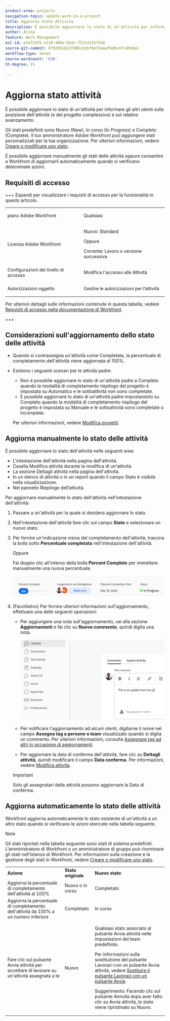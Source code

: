 ```yaml
---
product-area: projects
navigation-topic: update-work-in-a-project
title: Aggiorna Stato Attività
description: È possibile aggiornare lo stato di un'attività per informare gli altri utenti sulla posizione dell'attività (e del progetto complessivo) e sul relativo avanzamento.
author: Alina
feature: Work Management
exl-id: e1efc676-e110-486e-91dc-f521421575e8
source-git-commit: 0792651822fd85cb3bfbb754aaf949c4fc4038a1
workflow-type: tm+mt
source-wordcount: '638'
ht-degree: 1%

---
```


# Aggiorna stato attività

<!--Audited: 10/2024-->

È possibile aggiornare lo stato di un&#39;attività per informare gli altri utenti sulla posizione dell&#39;attività (e del progetto complessivo) e sul relativo avanzamento.

Gli stati predefiniti sono Nuovo (New), In corso (In Progress) e Completo (Complete). Il tuo amministratore Adobe Workfront può aggiungere stati personalizzati per la tua organizzazione. Per ulteriori informazioni, vedere [Creare o modificare uno stato](../../../administration-and-setup/customize-workfront/creating-custom-status-and-priority-labels/create-or-edit-a-status.md).

È possibile aggiornare manualmente gli stati delle attività oppure consentire a Workfront di aggiornarli automaticamente quando si verificano determinate azioni.

## Requisiti di accesso

+++ Espandi per visualizzare i requisiti di accesso per la funzionalità in questo articolo.

<table style="table-layout:auto"> 
 <col> 
 <col> 
 <tbody> 
  <tr> 
   <td role="rowheader">piano Adobe Workfront</td> 
   <td> <p>Qualsiasi</p> </td> 
  </tr> 
  <tr> 
   <td role="rowheader">Licenza Adobe Workfront</td> 
   <td> <p>Nuovo: Standard</p> 
   Oppure
   <p>Corrente: Lavoro o versione successiva</p>
   </td> 
  </tr> 
  <tr> 
   <td role="rowheader">Configurazioni del livello di accesso</td> 
   <td> <p>Modifica l'accesso alle Attività</p>  </td> 
  </tr> 
  <tr> 
   <td role="rowheader">Autorizzazioni oggetto</td> 
   <td> <p>Gestire le autorizzazioni per l’attività</p> </td> 
  </tr> 
 </tbody> 
</table>

Per ulteriori dettagli sulle informazioni contenute in questa tabella, vedere [Requisiti di accesso nella documentazione di Workfront](/help/quicksilver/administration-and-setup/add-users/access-levels-and-object-permissions/access-level-requirements-in-documentation.md).

+++

## Considerazioni sull&#39;aggiornamento dello stato delle attività

* Quando si contrassegna un&#39;attività come Completata, la percentuale di completamento dell&#39;attività viene aggiornata al 100%.
* Esistono i seguenti scenari per le attività padre:
   * Non è possibile aggiornare lo stato di un&#39;attività padre a Completo quando la modalità di completamento riepilogo del progetto è impostata su Automatico e le sottoattività non sono completate.
   * È possibile aggiornare lo stato di un&#39;attività padre impostandolo su Completo quando la modalità di completamento riepilogo del progetto è impostata su Manuale e le sottoattività sono completate o incomplete.

  Per ulteriori informazioni, vedere [Modifica progetti](../manage-projects/edit-projects.md).

## Aggiorna manualmente lo stato delle attività

È possibile aggiornare lo stato dell&#39;attività nelle seguenti aree:

* L&#39;intestazione dell&#39;attività nella pagina dell&#39;attività.
* Casella Modifica attività durante la modifica di un&#39;attività.
* La sezione Dettagli attività nella pagina dell&#39;attività.
* In un elenco di attività o in un report quando il campo Stato è visibile nella visualizzazione.
* Nel pannello Riepilogo dell’attività.

Per aggiornare manualmente lo stato dell&#39;attività nell&#39;intestazione dell&#39;attività:

1. Passare a un&#39;attività per la quale si desidera aggiornare lo stato.
1. Nell&#39;intestazione dell&#39;attività fare clic sul campo **Stato** e selezionare un nuovo stato.
1. Per fornire un&#39;indicazione visiva del completamento dell&#39;attività, trascina la bolla sotto **Percentuale completata** nell&#39;intestazione dell&#39;attività.

   Oppure

   Fai doppio clic all&#39;interno della bolla **Percent Complete** per immettere manualmente una nuova percentuale.

   ![](assets/percent-complete-status-widgets-task-header.png)

1. (Facoltativo) Per fornire ulteriori informazioni sull&#39;aggiornamento, effettuare una delle seguenti operazioni:

   * Per aggiungere una nota sull&#39;aggiornamento, vai alla sezione **Aggiornamenti** e fai clic su **Nuovo commento**, quindi digita una nota.

     ![Aggiunta di un aggiornamento a un&#39;attività](assets/add-update-to-task.png)

   * Per notificare l&#39;aggiornamento ad alcuni utenti, digitarne il nome nel campo **Assegna tag a persone o team** visualizzato quando si digita un commento. Per ulteriori informazioni, consulta [Assegnare tag ad altri in occasione di aggiornamenti](/help/quicksilver/workfront-basics/updating-work-items-and-viewing-updates/tag-others-on-updates.md).
   * Per aggiornare la data di conferma dell&#39;attività, fare clic su **Dettagli attività**, quindi modificare il campo **Data conferma**. Per informazioni, vedere [Modifica attività](/help/quicksilver/manage-work/tasks/manage-tasks/edit-tasks.md).


   >[!IMPORTANT]
   >
   >  Solo gli assegnatari delle attività possono aggiornare la Data di conferma.

<!--old functionality in old commenting: 

1. Go to a task that you are assigned to for which you want to update the status.
1. Click the **Status** field in the task header and select a new status. 
1. (Optional) Do any of the following to provide additional information about the update, then click **Update** or, if the task has the **Complete** status, click **Done:**

   * To add a note about the update, go to the **Updates** area and click **Start a new update**, then type your note.  

   * To notify certain users about the update, type their names in the **Notify** box that appears when you type a note about the update. For more information, see [Tag others on updates](../../../workfront-basics/updating-work-items-and-viewing-updates/tag-others-on-updates.md). 
   * To update the condition of the task, click **Select Condition** to the right of the **Notify** box (these appear when you type a note about the update), then select the condition that best reflects the current condition of the task.
   
   * To update the Commit Date of the task, expand the **Commit Date** drop-down calendar, and select a new Commit Date. 
   * To provide a visual indication of task completion, drag the bubble under Percent Complete or double-click it to enter a percent value.   
     ![](assets/drag-the-progress-bar-350x155.png)-->

## Aggiorna automaticamente lo stato delle attività

Workfront aggiorna automaticamente lo stato esistente di un&#39;attività a un altro stato quando si verificano le azioni elencate nella tabella seguente.

>[!NOTE]
>
>Gli stati riportati nella tabella seguente sono stati di sistema predefiniti. L’amministratore di Workfront o un amministratore di gruppo può rinominare gli stati nell’istanza di Workfront. Per informazioni sulla creazione e la gestione degli stati in Workfront, vedere [Creare o modificare uno stato](../../../administration-and-setup/customize-workfront/creating-custom-status-and-priority-labels/create-or-edit-a-status.md).

<table style="table-layout:auto"> 
 <col> 
 <col> 
 <col> 
 <tbody> 
  <tr> 
   <td><b>Azione</b></td> 
   <td><b>Stato originale</b></td> 
   <td><b>Nuovo stato</b></td> 
  </tr> 
  <tr> 
   <td>Aggiorna la percentuale di completamento dell'attività al 100%</td> 
   <td>Nuovo o in corso</td> 
   <td>Completato</td> 
  </tr> 
  <tr> 
   <td>Aggiorna la percentuale di completamento dell'attività da 100% a un numero inferiore</td> 
   <td>Completato</td> 
   <td>In corso</td> 
  </tr> 
  <tr data-mc-conditions=""> 
   <td><span>Fare clic sul pulsante Avvia attività per accettare di lavorare su un'attività assegnata a te</span> </td> 
   <td><span>Nuovo</span> </td> 
   <td> <p>Qualsiasi stato associato al pulsante Avvia attività nelle impostazioni del team predefinito.</p> <p>Per informazioni sulla sostituzione del pulsante Lavoraci con un pulsante Avvia attività, vedere <span href="../../../people-teams-and-groups/create-and-manage-teams/work-on-it-button-to-start-button.md"><a href="../../../people-teams-and-groups/create-and-manage-teams/work-on-it-button-to-start-button.md" class="MCXref xref">Sostituire il pulsante Lavoraci con un pulsante Avvia</a></span>.</p> <p>Suggerimento: <span>Facendo clic</span> <span data-mc-conditions="QuicksilverOrClassic.Quicksilver">sul pulsante Annulla</span> dopo aver fatto clic su Avvia attività, lo stato viene ripristinato su Nuovo. </p> </td> 
  </tr> 
 </tbody> 
</table>
